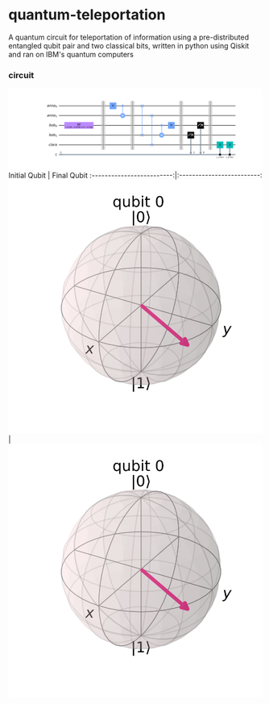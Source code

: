 # quantum-teleportation
A quantum circuit for teleportation of information using a pre-distributed entangled qubit pair and two classical bits, written in python using Qiskit and ran on IBM's quantum computers


### circuit
![Quantum Circuit](circuit.svg)
Initial Qubit             |  Final Qubit
:-------------------------:|:-------------------------:
![Initial Info](initial_qubit.svg) | ![Final Info](final_qubit.svg)